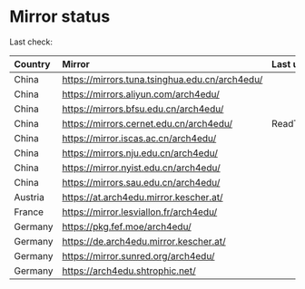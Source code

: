 <script src="./time.js"></script>
# Mirror status
Last check: <script type="text/javascript">localize(1749396410.7493007);</script>

|Country|Mirror|Last update|
|:------|:-----|:----------|
|China|https://mirrors.tuna.tsinghua.edu.cn/arch4edu/|<script type="text/javascript">localize(1749365324);</script>|
|China|https://mirrors.aliyun.com/arch4edu/|<script type="text/javascript">localize(1749365324);</script>|
|China|https://mirrors.bfsu.edu.cn/arch4edu/|<script type="text/javascript">localize(1749365324);</script>|
|China|https://mirrors.cernet.edu.cn/arch4edu/|ReadTimeout|
|China|https://mirror.iscas.ac.cn/arch4edu/|<script type="text/javascript">localize(1749365324);</script>|
|China|https://mirrors.nju.edu.cn/arch4edu/|<script type="text/javascript">localize(1749278732);</script>|
|China|https://mirror.nyist.edu.cn/arch4edu/|<script type="text/javascript">localize(1749365324);</script>|
|China|https://mirrors.sau.edu.cn/arch4edu/|<script type="text/javascript">localize(1731653531);</script>|
|Austria|https://at.arch4edu.mirror.kescher.at/|<script type="text/javascript">localize(1749365324);</script>|
|France|https://mirror.lesviallon.fr/arch4edu/|<script type="text/javascript">localize(1749020703);</script>|
|Germany|https://pkg.fef.moe/arch4edu/|<script type="text/javascript">localize(1749365324);</script>|
|Germany|https://de.arch4edu.mirror.kescher.at/|<script type="text/javascript">localize(1749365324);</script>|
|Germany|https://mirror.sunred.org/arch4edu/|<script type="text/javascript">localize(1749365324);</script>|
|Germany|https://arch4edu.shtrophic.net/|<script type="text/javascript">localize(1749321963);</script>|

<script src="./tablefilter/tablefilter.js"></script>
<script src="./table.js"></script>